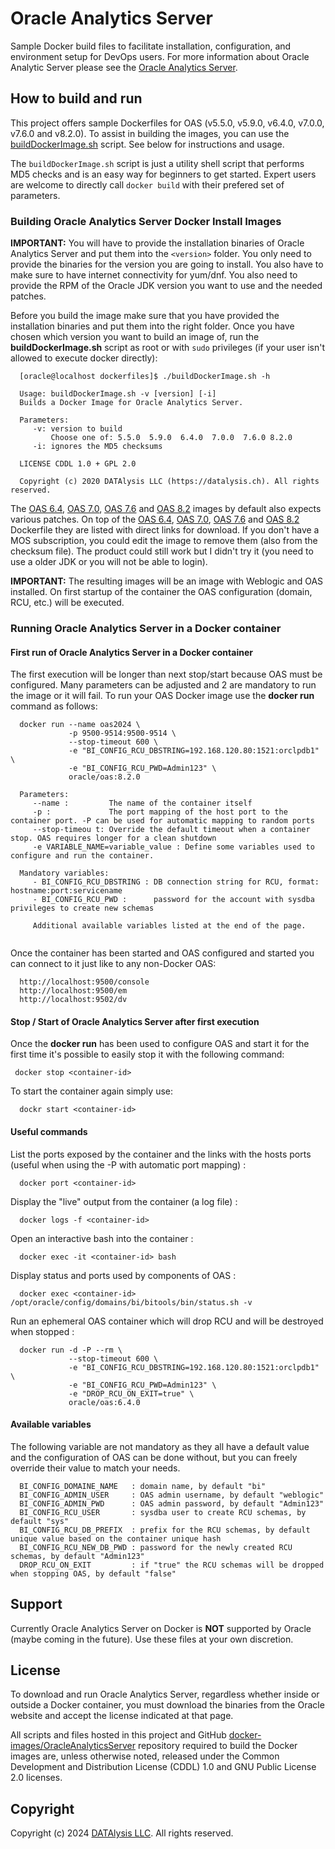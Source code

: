 Oracle Analytics Server
===============
Sample Docker build files to facilitate installation, configuration, and environment setup for DevOps users. For more information about Oracle Analytic Server please see the [Oracle Analytics Server](https://docs.oracle.com/en/middleware/bi/analytics-server/books.html).

## How to build and run
This project offers sample Dockerfiles for OAS (v5.5.0, v5.9.0, v6.4.0, v7.0.0, v7.6.0 and v8.2.0). To assist in building the images, you can use the [buildDockerImage.sh](buildDockerImage.sh) script. See below for instructions and usage.

The `buildDockerImage.sh` script is just a utility shell script that performs MD5 checks and is an easy way for beginners to get started. Expert users are welcome to directly call `docker build` with their prefered set of parameters.

### Building Oracle Analytics Server Docker Install Images
**IMPORTANT:** You will have to provide the installation binaries of Oracle Analytics Server and put them into the `<version>` folder. You only need to provide the binaries for the version you are going to install. You also have to make sure to have internet connectivity for yum/dnf. You also need to provide the RPM of the Oracle JDK version you want to use and the needed patches.

Before you build the image make sure that you have provided the installation binaries and put them into the right folder. Once you have chosen which version you want to build an image of, run the **buildDockerImage.sh** script as root or with `sudo` privileges (if your user isn't allowed to execute docker directly):
```
  [oracle@localhost dockerfiles]$ ./buildDockerImage.sh -h
  
  Usage: buildDockerImage.sh -v [version] [-i]
  Builds a Docker Image for Oracle Analytics Server.
  
  Parameters:
     -v: version to build
         Choose one of: 5.5.0  5.9.0  6.4.0  7.0.0  7.6.0 8.2.0
     -i: ignores the MD5 checksums
  
  LICENSE CDDL 1.0 + GPL 2.0
  
  Copyright (c) 2020 DATAlysis LLC (https://datalysis.ch). All rights reserved.
```

The [OAS 6.4](./6.4.0/), [OAS 7.0](./7.0.0/), [OAS 7.6](./7.6.0/) and [OAS 8.2](./8.2.0/) images by default also expects various patches. On top of the [OAS 6.4](./6.4.0/Dockerfile), [OAS 7.0](./7.0.0/Dockerfile),  [OAS 7.6](./7.6.0/Dockerfile) and [OAS 8.2](./8.2.0/Dockerfile) Dockerfile they are listed with direct links for download. If you don't have a MOS subscription, you could edit the image to remove them (also from the checksum file). The product could still work but I didn't try it (you need to use a older JDK or you will not be able to login).

**IMPORTANT:** The resulting images will be an image with Weblogic and OAS installed. On first startup of the container the OAS configuration (domain, RCU, etc.) will be executed.

### Running Oracle Analytics Server in a Docker container

#### First run of Oracle Analytics Server in a Docker container
The first execution will be longer than next stop/start because OAS must be configured. Many parameters can be adjusted and 2 are mandatory to run the image or it will fail.
To run your OAS Docker image use the **docker run** command as follows:
```
  docker run --name oas2024 \
             -p 9500-9514:9500-9514 \
             --stop-timeout 600 \
             -e "BI_CONFIG_RCU_DBSTRING=192.168.120.80:1521:orclpdb1" \
             -e "BI_CONFIG_RCU_PWD=Admin123" \
             oracle/oas:8.2.0
  
  Parameters:
     --name :         The name of the container itself
     -p :             The port mapping of the host port to the container port. -P can be used for automatic mapping to random ports
     --stop-timeou t: Override the default timeout when a container stop. OAS requires longer for a clean shutdown
     -e VARIABLE_NAME=variable_value : Define some variables used to configure and run the container.
     
  Mandatory variables:
     - BI_CONFIG_RCU_DBSTRING : DB connection string for RCU, format: hostname:port:servicename
     - BI_CONFIG_RCU_PWD :      password for the account with sysdba privileges to create new schemas
     
     Additional available variables listed at the end of the page.
     
``` 
Once the container has been started and OAS configured and started you can connect to it just like to any non-Docker OAS:
```
  http://localhost:9500/console
  http://localhost:9500/em
  http://localhost:9502/dv
```

#### Stop / Start of Oracle Analytics Server after first execution
Once the **docker run** has been used to configure OAS and start it for the first time it's possible to easily stop it with the following command:
```
 docker stop <container-id>
```
To start the container again simply use:
```
  dockr start <container-id>
```

#### Useful commands
List the ports exposed by the container and the links with the hosts ports (useful when using the -P with automatic port mapping) :
```
  docker port <container-id>
```
Display the "live" output from the container (a log file) :
```
  docker logs -f <container-id>
```
Open an interactive bash into the container :
```
  docker exec -it <container-id> bash
```
Display status and ports used by components of OAS :
```
  docker exec <container-id> /opt/oracle/config/domains/bi/bitools/bin/status.sh -v
```
Run an ephemeral OAS container which will drop RCU and will be destroyed when stopped :
```
  docker run -d -P --rm \
             --stop-timeout 600 \
             -e "BI_CONFIG_RCU_DBSTRING=192.168.120.80:1521:orclpdb1" \
             -e "BI_CONFIG_RCU_PWD=Admin123" \
             -e "DROP_RCU_ON_EXIT=true" \
             oracle/oas:6.4.0
```

#### Available variables
The following variable are not mandatory as they all have a default value and the configuration of OAS can be done without, but you can freely override their value to match your needs.
```
  BI_CONFIG_DOMAINE_NAME   : domain name, by default "bi"
  BI_CONFIG_ADMIN_USER     : OAS admin username, by default "weblogic"
  BI_CONFIG_ADMIN_PWD      : OAS admin password, by default "Admin123"
  BI_CONFIG_RCU_USER       : sysdba user to create RCU schemas, by default "sys"
  BI_CONFIG_RCU_DB_PREFIX  : prefix for the RCU schemas, by default unique value based on the container unique hash
  BI_CONFIG_RCU_NEW_DB_PWD : password for the newly created RCU schemas, by default "Admin123"
  DROP_RCU_ON_EXIT         : if "true" the RCU schemas will be dropped when stopping OAS, by default "false"
```

## Support
Currently Oracle Analytics Server on Docker is **NOT** supported by Oracle (maybe coming in the future). Use these files at your own discretion.

## License
To download and run Oracle Analytics Server, regardless whether inside or outside a Docker container, you must download the binaries from the Oracle website and accept the license indicated at that page.

All scripts and files hosted in this project and GitHub [docker-images/OracleAnalyticsServer](./) repository required to build the Docker images are, unless otherwise noted, released under the Common Development and Distribution License (CDDL) 1.0 and GNU Public License 2.0 licenses.

## Copyright
Copyright (c) 2024 [DATAlysis LLC](https://datalysis.ch). All rights reserved.
